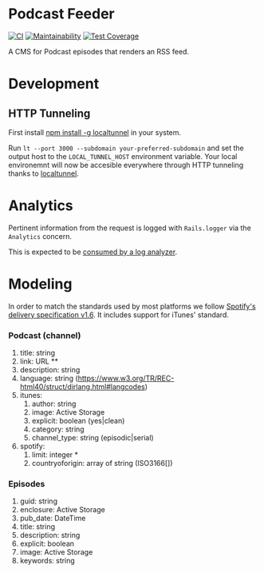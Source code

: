# Podcast Feeder

[![CI](https://github.com/juanmanuelramallo/podcast_feeder/workflows/CI/badge.svg)](https://github.com/juanmanuelramallo/podcast_feeder/actions?query=workflow%3ACI)
[![Maintainability](https://api.codeclimate.com/v1/badges/d2bfe7160d35a46dcbed/maintainability)](https://codeclimate.com/github/juanmanuelramallo/podcast_feeder/maintainability)
[![Test Coverage](https://api.codeclimate.com/v1/badges/d2bfe7160d35a46dcbed/test_coverage)](https://codeclimate.com/github/juanmanuelramallo/podcast_feeder/test_coverage)

A CMS for Podcast episodes that renders an RSS feed.

# Development

## HTTP Tunneling
First install [npm install -g localtunnel](https://github.com/localtunnel/localtunnel) in your system.

Run `lt --port 3000 --subdomain your-preferred-subdomain` and set the output host to the `LOCAL_TUNNEL_HOST` environment variable. Your local environemnt will now be accesible everywhere through HTTP tunneling thanks to [localtunnel](https://github.com/localtunnel/localtunnel).

# Analytics

Pertinent information from the request is logged with `Rails.logger` via the `Analytics` concern.

This is expected to be [consumed by a log analyzer](https://github.com/juanmanuelramallo/applogger).

# Modeling

In order to match the standards used by most platforms we follow [Spotify's delivery specification v1.6](https://podcasters.spotify.com/terms/Spotify_Podcast_Delivery_Specification_v1.6.pdf).
It includes support for iTunes' standard.

### Podcast (channel)

1. title: string
1. link: URL **
1. description: string
1. language: string (https://www.w3.org/TR/REC-html40/struct/dirlang.html#langcodes)
1. itunes:
   1. author: string
   1. image: Active Storage
   1. explicit: boolean (yes|clean)
   1. category: string
   1. channel_type: string (episodic|serial)
1. spotify:
   1. limit: integer *
   1. countryoforigin: array of string (ISO3166[])

### Episodes

1. guid: string
1. enclosure: Active Storage
1. pub_date: DateTime
1. title: string
1. description: string
1. explicit: boolean
1. image: Active Storage
1. keywords: string
